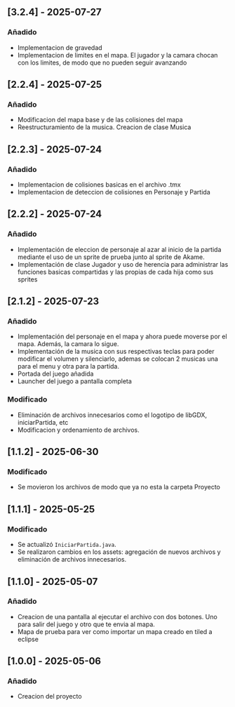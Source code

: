 ## [3.2.4] - 2025-07-27
### Añadido
- Implementacion de gravedad
- Implementacion de limites en el mapa. El jugador y la camara chocan con los limites, de modo que no pueden seguir avanzando

## [2.2.4] - 2025-07-25
### Añadido
- Modificacion del mapa base y de las colisiones del mapa
- Reestructuramiento de la musica. Creacion de clase Musica

## [2.2.3] - 2025-07-24
### Añadido
- Implementacion de colisiones basicas en el archivo .tmx
- Implementacion de deteccion de colisiones en Personaje y Partida 

## [2.2.2] - 2025-07-24
### Añadido
- Implementación de eleccion de personaje al azar al inicio de la partida mediante el uso de un sprite de prueba junto al sprite de Akame.
- Implementación de clase Jugador y uso de herencia para administrar las funciones basicas compartidas y las propias de cada hija como sus sprites

## [2.1.2] - 2025-07-23
### Añadido
- Implementación del personaje en el mapa y ahora puede moverse por el mapa. Además, la camara lo sigue.
- Implementación de la musica con sus respectivas teclas para poder modificar el volumen y silenciarlo, ademas se colocan 2 musicas una para el menu y otra para la partida.
- Portada del juego añadida
- Launcher del juego a pantalla completa
### Modificado
- Eliminación de archivos innecesarios como el logotipo de libGDX, iniciarPartida, etc
- Modificacion y ordenamiento de archivos.

## [1.1.2] - 2025-06-30
### Modificado
- Se movieron los archivos de modo que ya no esta la carpeta Proyecto

## [1.1.1] - 2025-05-25
### Modificado
- Se actualizó `IniciarPartida.java`.
- Se realizaron cambios en los assets: agregación de nuevos archivos y eliminación de archivos innecesarios.


## [1.1.0] - 2025-05-07
### Añadido
- Creacion de una pantalla al ejecutar el archivo con dos botones. Uno para salir del juego y otro que te envia al mapa.
- Mapa de prueba para ver como importar un mapa creado en tiled a eclipse


## [1.0.0] - 2025-05-06
### Añadido
- Creacion del proyecto 
